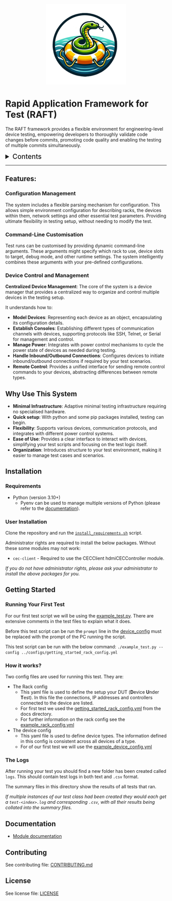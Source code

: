 <div style="text-align:center"><img src="./docs/images/RAFT_Logo_250.png"/></div>

# Rapid Application Framework for Test (RAFT)

The RAFT framework provides a flexible environment for engineering-level device testing, empowering developers to thoroughly validate code changes before commits, promoting code quality and enabling the testing of multiple commits simultaneously.


<details>
  <summary id=toc>Contents </summary>
  
  * [Features](#features)
  * [Why Use This System](#why-use-this-system)
  * [Installation](#installation)
    * [Requirements](#requirements)
    * [User Installation](#user-installation)
  * [Getting Started](#getting-started)
    * [Running Your First Test](#running-your-first-test)
    * [How it works?](#how-it-works)
    * [The Logs](#the-logs)
  * [Documentation](#documentation)
  * [Contributing](#contributing)
  * [License](#license)
</details>

---

## Features:

### Configuration Management

The system includes a flexible parsing mechanism for configuration. This allows simple environment configuration for describing racks, the devices within them, network settings and other essential test parameters. Providing ultimate flexibility in testing setup, without needing to modify the test.

### Command-Line Customisation

Test runs can be customised by providing dynamic command-line arguments. These arguments might specify which rack to use, device slots to target, debug mode, and other runtime settings. The system intelligently combines these arguments with your pre-defined configurations.

### Device Control and Management

**Centralized Device Management**: The core of the system is a device manager that provides a centralized way to organize and control multiple devices in the testing setup. 

It understands how to:
- **Model Devices**: Representing each device as an object, encapsulating its configuration details.
- **Establish Consoles**: Establishing different types of communication channels with devices, supporting protocols like SSH, Telnet, or Serial for management and control.
- **Manage Power**: Integrates with power control mechanisms to cycle the power state of devices as needed during testing.
- **Handle Inbound/Outbound Connections**: Configures devices to initiate inbound/outbound connections if required by your test scenarios.
- **Remote Control**: Provides a unified interface for sending remote control commands to your devices, abstracting differences between remote types.


## Why Use This System

- **Minimal Infrastructure**: Adaptive minimal testing infrastructure requiring no specialised hardware.
- **Quick setup**: With python and some pip packages installed, testing can begin.
- **Flexibility**: Supports various devices, communication protocols, and integrates with different power control systems.
- **Ease of Use**: Provides a clear interface to interact with devices, simplifying your test scripts and focusing on the test logic itself.
- **Organization**: Introduces structure to your test environment, making it easier to manage test cases and scenarios.

## Installation

### Requirements

- Python (version 3.10+)
    - Pyenv can be used to manage multiple versions of Python (please refer to the [documentation](https://github.com/pyenv/pyenv?tab=readme-ov-file#installation)).

### User Installation

Clone the repository and run the [`install_requirements.sh`](installation/install_requirements.sh) script.

Administrator rights are required to install the below packages. Without these some modules may not work:
- `cec-client` - Required to use the CECClient hdmiCECController module.

*If you do not have administrator rights, please ask your administrator to install the above packages for you.*

## Getting Started

### Running Your First Test

For our first test script we will be using the [example_test.py](examples/code/example_ssh.py). There are extensive comments in the test files to explain what it does.

Before this test script can be run the `prompt` line in the [device_config](examples/configs/example_device_config.yml) must be replaced with the prompt of the PC running the script.

This test script can be run with the below command:
`./example_test.py --config ../configs/getting_started_rack_config.yml`

### How it works?

Two config files are used for running this test. They are:

- The Rack config
  - This yaml file is used to define the setup your DUT (**D**evice **U**nder **T**est). In this file the connections, IP addresses and controllers connected to the device are listed.
  - For first test we used the [getting_started_rack_config.yml](examples/configs/getting_started_rack_config.yml) from the docs directory.
  - For further information on the rack config see the [example_rack_config.yml](examples/configs/example_rack_config.yml)
- The device config
  - This yaml file is used to define device types. The information defined in this config is consistent across all devices of a type.
  - For of our first test we will use the [example_device_config.yml](examples/configs/example_device_config.yml)

### The Logs

After running your test you should find a new folder has been created called `logs`. This should contain test logs in both text and `.csv` format.

The summary files in this directory show the results of all tests that ran.

*If multiple instances of our test class had been created they would each get a `test-<index>.log` and corresponding `.csv`, with all their results being collated into the summary files.*


## Documentation

- [Module documentation](docs/modules/interfaces.md)

## Contributing

See contributing file: [CONTRIBUTING.md](./CONTRIBUTING.md)

## License

See license file: [LICENSE](./LICENSE)



<style>
    #toc {
        font-size: 1.5em;
        font-weight: 500;
    }
</style>
